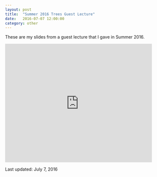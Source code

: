 ```yaml
---
layout: post
title:  "Summer 2016 Trees Guest Lecture"
date:   2016-07-07 12:00:00
category: other
---
```


These are my slides from a guest lecture that I gave in Summer 2016.

<iframe src="https://docs.google.com/presentation/d/1uZL_cuJQG9iJ2D8W518RuZJDTc1loAKPcnzalVJiEdY/embed?start=false&loop=false&delayms=15000" frameborder="0" width="480" height="389" allowfullscreen="true" mozallowfullscreen="true" webkitallowfullscreen="true"></iframe>

Last updated: July 7, 2016
